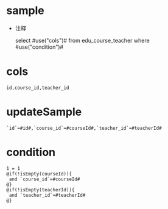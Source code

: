 sample
===
* 注释

	select #use("cols")# from edu_course_teacher where #use("condition")#

cols
===

	id,course_id,teacher_id

updateSample
===

	`id`=#id#,`course_id`=#courseId#,`teacher_id`=#teacherId#

condition
===

	1 = 1  
	@if(!isEmpty(courseId)){
	 and `course_id`=#courseId#
	@}
	@if(!isEmpty(teacherId)){
	 and `teacher_id`=#teacherId#
	@}
	
